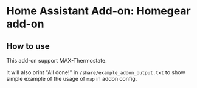 # Home Assistant Add-on: Homegear add-on

## How to use

This add-on support MAX-Thermostate.

It will also print "All done!" in `/share/example_addon_output.txt` to show
simple example of the usage of `map` in addon config.
